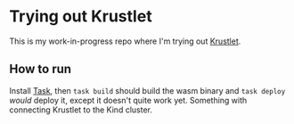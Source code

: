 # Trying out Krustlet

This is my work-in-progress repo where I'm trying out [Krustlet](https://docs.krustlet.dev/).

## How to run

Install [Task](https://taskfile.dev), then `task build` should build the wasm binary and `task deploy` _would_ deploy it, except it doesn't quite work yet. Something with connecting Krustlet to the Kind cluster.
